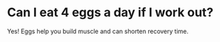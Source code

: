# Can I eat 4 eggs a day if I work out?

Yes! Eggs help you build muscle and can shorten recovery time.